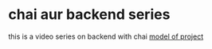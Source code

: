# chai aur backend series 

this is a video series on backend with chai
[ model of project](https://app.eraser.io/workspace/YtPqZ1VogxGy1jzIDkzj?origin=share)
